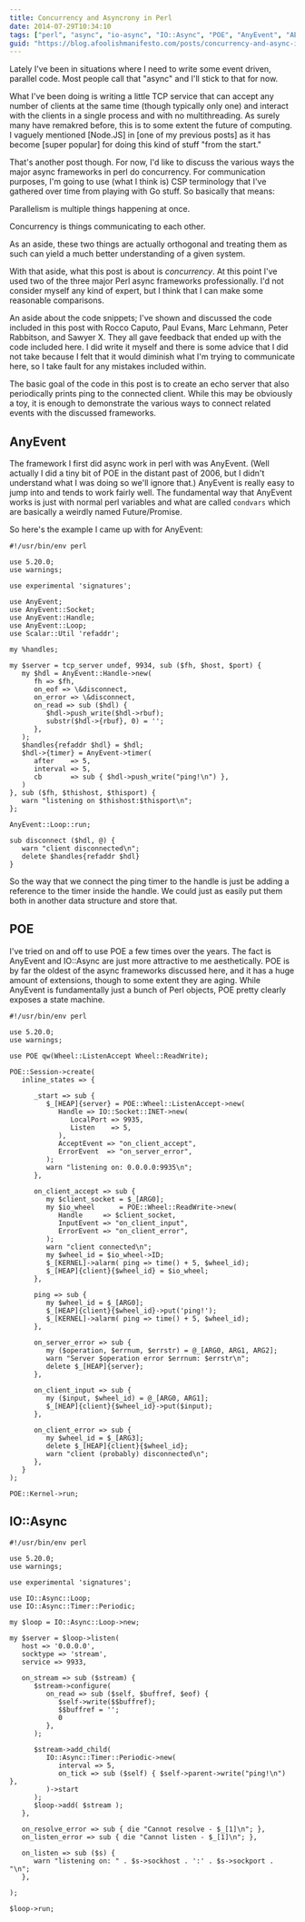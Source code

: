 ```yaml
---
title: Concurrency and Asyncrony in Perl
date: 2014-07-29T10:34:10
tags: ["perl", "async", "io-async", "IO::Async", "POE", "AnyEvent", "AE"]
guid: "https://blog.afoolishmanifesto.com/posts/concurrency-and-async-in-perl"
---
```

Lately I've been in situations where I need to write some event driven, parallel
code.  Most people call that "async" and I'll stick to that for now.

What I've been doing is writing a little TCP service that can accept any number
of clients at the same time (though typically only one) and interact with the
clients in a single process and with no multithreading.  As surely many have
remakred before, this is to some extent the future of computing.  I vaguely
mentioned [Node.JS] in [one of my previous posts] as it has become [super
popular] for doing this kind of stuff "from the start."

That's another post though.  For now, I'd like to discuss the various ways the
major async frameworks in perl do concurrency.  For communication purposes, I'm
going to use (what I think is) CSP terminology that I've gathered over time from
playing with Go stuff.  So basically that means:

Parallelism is multiple things happening at once.

Concurrency is things communicating to each other.

As an aside, these two things are actually orthogonal and treating them as such
can yield a much better understanding of a given system.

With that aside, what this post is about is *concurrency*.  At this point I've
used two of the three major Perl async frameworks professionally.  I'd not
consider myself any kind of expert, but I think that I can make some reasonable
comparisons.

An aside about the code snippets; I've shown and discussed the code included in
this post with Rocco Caputo, Paul Evans, Marc Lehmann, Peter Rabbitson, and
Sawyer X.  They all gave feedback that ended up with the code included here.  I
did write it myself and there is some advice that I did not take because I felt
that it would diminish what I'm trying to communicate here, so I take fault for
any mistakes included within.

The basic goal of the code in this post is to create an echo server that
also periodically prints ping to the connected client.  While this may be
obviously a toy, it is enough to demonstrate the various ways to connect related
events with the discussed frameworks.

## AnyEvent

The framework I first did async work in perl with was AnyEvent.  (Well actually
I did a tiny bit of POE in the distant past of 2006, but I didn't understand
what I was doing so we'll ignore that.)  AnyEvent is really easy to jump into
and tends to work fairly well.  The fundamental way that AnyEvent works is just
with normal perl variables and what are called `condvars` which are basically a
weirdly named Future/Promise.

So here's the example I came up with for AnyEvent:

    #!/usr/bin/env perl
    
    use 5.20.0;
    use warnings;
    
    use experimental 'signatures';
    
    use AnyEvent;
    use AnyEvent::Socket;
    use AnyEvent::Handle;
    use AnyEvent::Loop;
    use Scalar::Util 'refaddr';
    
    my %handles;
    
    my $server = tcp_server undef, 9934, sub ($fh, $host, $port) {
       my $hdl = AnyEvent::Handle->new(
          fh => $fh,
          on_eof => \&disconnect,
          on_error => \&disconnect,
          on_read => sub ($hdl) {
             $hdl->push_write($hdl->rbuf);
             substr($hdl->{rbuf}, 0) = '';
          },
       );
       $handles{refaddr $hdl} = $hdl;
       $hdl->{timer} = AnyEvent->timer(
          after    => 5,
          interval => 5,
          cb       => sub { $hdl->push_write("ping!\n") },
       )
    }, sub ($fh, $thishost, $thisport) {
       warn "listening on $thishost:$thisport\n";
    };
    
    AnyEvent::Loop::run;
    
    sub disconnect ($hdl, @) {
       warn "client disconnected\n";
       delete $handles{refaddr $hdl}
    }

So the way that we connect the ping timer to the handle is just be adding a
reference to the timer inside the handle.  We could just as easily put them both
in another data structure and store that.

## POE

I've tried on and off to use POE a few times over the years.  The fact is
AnyEvent and IO::Async are just more attractive to me aesthetically.  POE is by
far the oldest of the async frameworks discussed here, and it has a huge amount
of extensions, though to some extent they are aging.  While AnyEvent is
fundamentally just a bunch of Perl objects, POE pretty clearly exposes a state
machine.

    #!/usr/bin/env perl
    
    use 5.20.0;
    use warnings;
    
    use POE qw(Wheel::ListenAccept Wheel::ReadWrite);
    
    POE::Session->create(
       inline_states => {
    
          _start => sub {
             $_[HEAP]{server} = POE::Wheel::ListenAccept->new(
                Handle => IO::Socket::INET->new(
                   LocalPort => 9935,
                   Listen    => 5,
                ),
                AcceptEvent => "on_client_accept",
                ErrorEvent  => "on_server_error",
             );
             warn "listening on: 0.0.0.0:9935\n";
          },
    
          on_client_accept => sub {
             my $client_socket = $_[ARG0];
             my $io_wheel      = POE::Wheel::ReadWrite->new(
                Handle     => $client_socket,
                InputEvent => "on_client_input",
                ErrorEvent => "on_client_error",
             );
             warn "client connected\n";
             my $wheel_id = $io_wheel->ID;
             $_[KERNEL]->alarm( ping => time() + 5, $wheel_id);
             $_[HEAP]{client}{$wheel_id} = $io_wheel;
          },
    
          ping => sub {
             my $wheel_id = $_[ARG0];
             $_[HEAP]{client}{$wheel_id}->put('ping!');
             $_[KERNEL]->alarm( ping => time() + 5, $wheel_id);
          },
    
          on_server_error => sub {
             my ($operation, $errnum, $errstr) = @_[ARG0, ARG1, ARG2];
             warn "Server $operation error $errnum: $errstr\n";
             delete $_[HEAP]{server};
          },
    
          on_client_input => sub {
             my ($input, $wheel_id) = @_[ARG0, ARG1];
             $_[HEAP]{client}{$wheel_id}->put($input);
          },
    
          on_client_error => sub {
             my $wheel_id = $_[ARG3];
             delete $_[HEAP]{client}{$wheel_id};
             warn "client (probably) disconnected\n";
          },
       }
    );
    
    POE::Kernel->run;

## IO::Async

    #!/usr/bin/env perl
    
    use 5.20.0;
    use warnings;
    
    use experimental 'signatures';
    
    use IO::Async::Loop;
    use IO::Async::Timer::Periodic;
    
    my $loop = IO::Async::Loop->new;
    
    my $server = $loop->listen(
       host => '0.0.0.0',
       socktype => 'stream',
       service => 9933,
    
       on_stream => sub ($stream) {
          $stream->configure(
             on_read => sub ($self, $buffref, $eof) {
                $self->write($$buffref);
                $$buffref = '';
                0
             },
          );
    
          $stream->add_child(
             IO::Async::Timer::Periodic->new(
                interval => 5,
                on_tick => sub ($self) { $self->parent->write("ping!\n") },
             )->start
          );
          $loop->add( $stream );
       },
    
       on_resolve_error => sub { die "Cannot resolve - $_[1]\n"; },
       on_listen_error => sub { die "Cannot listen - $_[1]\n"; },
    
       on_listen => sub ($s) {
          warn "listening on: " . $s->sockhost . ':' . $s->sockport . "\n";
       },
    
    );
    
    $loop->run;

